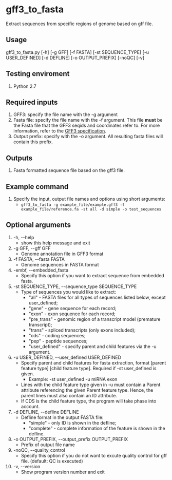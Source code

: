 # gff3_to_fasta

Extract sequences from specific regions of genome based on gff file.

## Usage

gff3_to_fasta.py [-h] [-g GFF] [-f FASTA] [-st SEQUENCE_TYPE] [-u USER_DEFINED] [-d DEFLINE] [-o OUTPUT_PREFIX] [-noQC] [-v]

## Testing enviroment
1. Python 2.7

## Required inputs

1. GFF3: specify the file name with the -g argument
2. Fasta file: specify the file name with the -f argument. This file **must** be the Fasta file that the GFF3 seqids and coordinates refer to. For more information, refer to the [GFF3 specification](https://github.com/The-Sequence-Ontology/Specifications/blob/master/gff3.md).
3. Output prefix: specify with the -o argument. All resulting fasta files will contain this prefix. 

## Outputs

1. Fasta formatted sequence file based on the gff3 file.

## Example command

1. Specify the input, output file names and options using short arguments:
    - `gff3_to_fasta -g example_file/example.gff3 -f example_file/reference.fa -st all -d simple -o test_sequences`

## Optional arguments

1. -h, --help
    - show this help message and exit
2. -g GFF, --gff GFF
    - Genome annotation file in GFF3 format
3. -f FASTA, --fasta FASTA
    - Genome sequences in FASTA format
4. -embf, --embedded_fasta
    - Specify this option if you want to extract sequence from embedded fasta.
5. -st SEQUENCE_TYPE, --sequence_type SEQUENCE_TYPE
    - Type of sequences you would like to extract: 
        * "all" - FASTA files for all types of sequences listed below, except user_defined;
        * "gene" - gene sequence for each record;
        * "exon" - exon sequence for each record;
        * "pre_trans" - genomic region of a transcript model (premature transcript);
        * "trans" - spliced transcripts (only exons included);
        * "cds" - coding sequences;
        * "pep" - peptide sequences;
        * "user_defined" - specify parent and child features via the -u argument.
6. -u USER_DEFINED, --user_defined USER_DEFINED
    - Specify parent and child features for fasta extraction, format [parent feature type] [child feature type]. Required if -st user_defined is given.
        * Example: -st user_defined -u miRNA exon
	* Lines with the child feature type given in -u must contain a Parent attribute referencing the given Parent feature type. Hence, the parent lines must also contain an ID attribute.
	* If CDS is the child feature type, the program will take phase into account. 
7. -d DEFLINE, --defline DEFLINE
    - Defline format in the output FASTA file:
        * "simple" - only ID is shown in the defline;
        * "complete" - complete information of the feature is shown in the defline.
8. -o OUTPUT_PREFIX, --output_prefix OUTPUT_PREFIX
    - Prefix of output file name
9. -noQC, --quality_control
    - Specify this option if you do not want to excute quality control for gff file. (default: QC is executed)
10. -v, --version
    - Show program version number and exit

